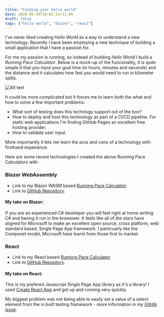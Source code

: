 ```yaml
---
title: "Finding your hello world"
date: 2020-05-20T18:02:11+11:00
draft: false
tags: ["hello world", "blazor", "react"]
---
```


I've never liked creating *Hello World* as a way to understand a new technology.  Recently I have been employing a new technique of building a small application that I have a passion for.

For me my passion is running, so instead of building *Hello World* I build a *Running Pace Calculator*.  Below is a mock-up of the funcionality, it is quite simple it that you input your goal time (in hours, minutes and seconds) and the distance and it calculates how fast you would need to run in kilometer splits.  

![Alt text](/images/pace-calculator-mockup.png "Pace Calculator Mock Up")

It could be more complicated but it forces me to learn both the what and how to solve a few important problems:
- What sort of testing does this technlogy support out of the box?  
- How to deploy and host this technology as part of a CI/CD pipeline.  For static web applications I'm finding GitHub Pages an excellent free hosting provider.
- How to validate user input.

More importantly it lets me learn the pros and cons of a technology with firsthand expeirence.  

Here are some recent technologies I created the above Running Pace Calculators with:

### Blazor WebAssembly

- Link to my Blazor WASM based [Running Pace Calculator](https://palmerandy.github.io/Running-Pace-Calculator/).
- Link to [GitHub Repository](https://github.com/palmerandy/Pace-Calculator).


#### My take on Blazor:
If you are an experienced C# developer you will feel right at home writing C# and having it run in the browswer.  It feels like all of the stars have aligned for Microsoft to make an excellent open source, cross platform, web standard based, Single Page App framework.  I particuarly like the Componet model, Microsoft have learnt from those first to market.

### React
- Link to my React based [Running Pace Calculator](https://palmerandy.github.io/Running-Calculator-React/)
- Link to [GitHub Repository](https://github.com/palmerandy/Running-Calculator-React).

#### My take on React:
This is my prefered Javascript Single Page App library as it's a library!  I used [Create React App](https://github.com/facebook/create-react-app) and got up and running very quickly.  

My biggest problem was not being able to easily set a value of a select element from the in built testing framework - more information in my [GitHib issue](https://github.com/palmerandy/Running-Calculator-React/issues/4).